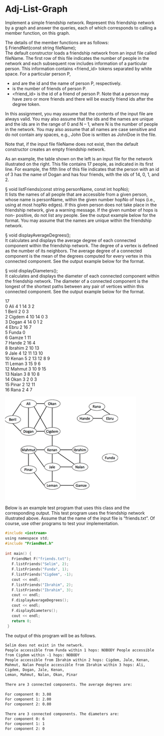 # Adj-List-Graph

Implement a simple friendship network. Represent this friendship network by a graph and answer the queries, each of which corresponds to calling a member function, on this graph.

The details of the member functions are as follows:\
§ FriendNet(const string fileName);\
The default constructor loads a friendship network from an input file called fileName. The first row of this file indicates the number of people in the network and each subsequent row includes information of a particular person. This information contains <id> <name> <degree> <friend_id> tokens separated by white space. For a particular person P,
- <id> and <name> are the id and the name of person P, respectively.
- <degree> is the number of friends of person P.
- <friend_id> is the id of a friend of person P. Note that a person may have zero or more friends and there will be exactly <degree> friend ids after the degree token.
 

In this assignment, you may assume that the contents of the input file are always valid. You may also assume that the ids and the names are unique and the ids are in the range of 0 and N – 1, where N is the number of people in the network. You may also assume that all names are case sensitive and do not contain any spaces, e.g., John Doe is written as JohnDoe in the file.

Note that, if the input file fileName does not exist, then the default constructor creates an empty friendship network.

As an example, the table shown on the left is an input file for the network illustrated on the right. This file contains 17 people, as indicated in its first line. For example, the fifth line of this file indicates that the person with an id of 3 has the name of Dogan and has four friends, with the ids of 14, 0, 1, and 2.

§ void listFriends(const string personName, const int hopNo);\
It lists the names of all people that are accessible from a given person, whose name is personName, within the given number hopNo of hops (i.e., using at most hopNo edges). If this given person does not take place in the friendship network, give a warning message. If the given number of hops is non- positive, do not list any people. See the output example below for the format. You may assume that the names are unique within the friendship network.

§ void displayAverageDegrees();\
It calculates and displays the average degree of each connected component within the friendship network. The degree of a vertex is defined as the number of its neighbors. The average degree of a connected component is the mean of the degrees computed for every vertex in this connected component. See the output example below for the format.

§ void displayDiameters();\
It calculates and displays the diameter of each connected component within the friendship network. The diameter of a connected component is the longest of the shortest paths between any pair of vertices within this connected component. See the output example below for the format.
 
17\
0 Ali 4 1 14 3 2\
1 Beril 2 0 3\
2 Cigdem 4 10 14 0 3\
3 Dogan 4 14 0 1 2\
4 Ebru 2 16 7\
5 Funda 0\
6 Gamze 1 11\
7 Hande 2 16 4\
8 Ibrahim 2 10 13\
9 Jale 4 12 11 13 10\
10 Kenan 5 2 13 12 8 9\
11 Leman 3 15 9 6\
12 Mahmut 3 10 9 15\
13 Nalan 3 8 10 8\
14 Okan 3 2 0 3\
15 Pinar 2 12 11\
16 Rana 2 4 7

![Screenshot](graph.png)
    
Below is an example test program that uses this class and the corresponding output. This test program uses the friendship network illustrated above. Assume that the name of the input file is “friends.txt”. Of course, use other programs to test your implementation.

```c
#include <iostream>
using namespace std;
#include "FriendNet.h"

int main() {
   FriendNet F("friends.txt");
   F.listFriends("Selim", 2);
   F.listFriends("Funda", 1); 
   F.listFriends("Cigdem", -1);
   cout << endl;
   F.listFriends("Ibrahim", 2);
   F.listFriends("Ibrahim", 3);
   cout << endl;
   F.displayAverageDegrees();
   cout << endl;
   F.displayDiameters();
   cout << endl;
   return 0; 
 }
 ```
The output of this program will be as follows.

```
Selim does not exist in the network.
People accessible from Funda within 1 hops: NOBODY People accessible from Cigdem within -1 hops: NOBODY
People accessible from Ibrahim within 2 hops: Cigdem, Jale, Kenan, Mahmut, Nalan People accessible from Ibrahim within 3 hops: Ali, Cigdem, Dogan, Jale, Kenan,
Leman, Mahmut, Nalan, Okan, Pinar

There are 3 connected components. The average degrees are:

For component 0: 3.08
For component 1: 2.00
For component 2: 0.00

There are 3 connected components. The diameters are:
For component 0: 6
For component 1: 1
For component 2: 0
```
